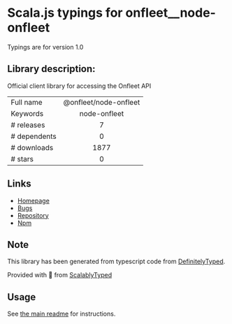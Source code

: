 
# Scala.js typings for onfleet__node-onfleet

Typings are for version 1.0

## Library description:
Official client library for accessing the Onfleet API

|                    |                 |
| ------------------ | :-------------: |
| Full name          | @onfleet/node-onfleet |
| Keywords           | node-onfleet |
| # releases         | 7 |
| # dependents       | 0 |
| # downloads        | 1877 |
| # stars            | 0 |

## Links
- [Homepage](https://onfleet.com/)
- [Bugs](https://github.com/onfleet/node-onfleet/issues)
- [Repository](https://github.com/onfleet/node-onfleet)
- [Npm](https://www.npmjs.com/package/%40onfleet%2Fnode-onfleet)
    


## Note
This library has been generated from typescript code from [DefinitelyTyped](https://definitelytyped.org).

Provided with :purple_heart: from [ScalablyTyped](https://github.com/oyvindberg/ScalablyTyped)

## Usage
See [the main readme](../../readme.md) for instructions.


